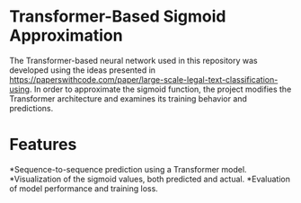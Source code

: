 # Transformer-Based Sigmoid Approximation 
The Transformer-based neural network used in this repository was developed using the ideas presented in https://paperswithcode.com/paper/large-scale-legal-text-classification-using. In order to approximate the sigmoid function, the project modifies the Transformer architecture and examines its training behavior and predictions.

# Features
*Sequence-to-sequence prediction using a Transformer model.
*Visualization of the sigmoid values, both predicted and actual.
*Evaluation of model performance and training loss.

